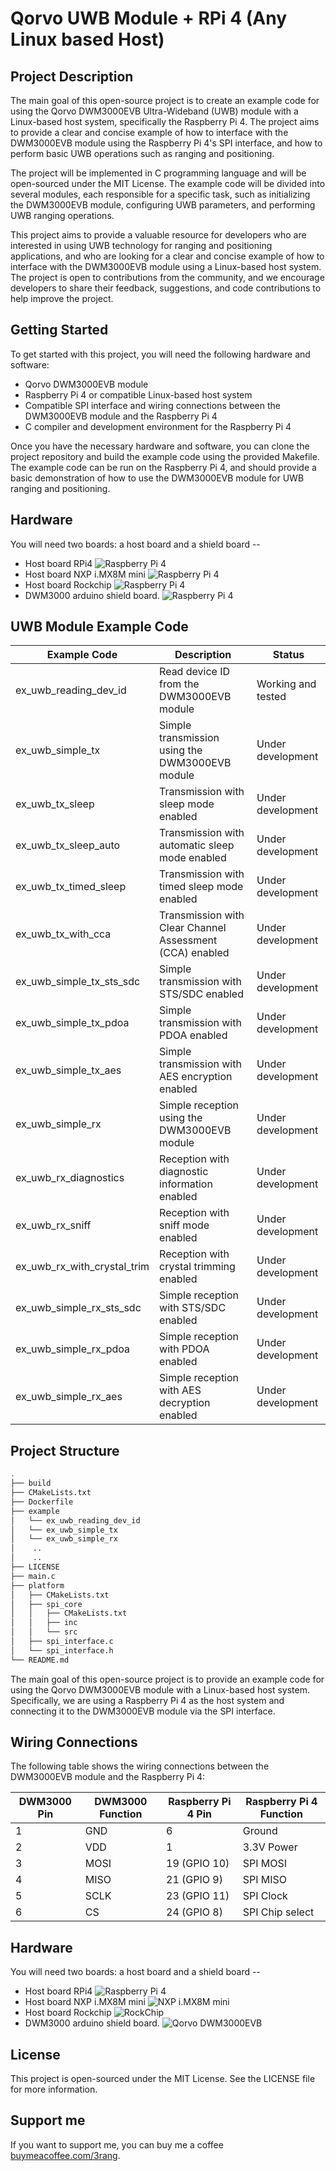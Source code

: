 # Qorvo UWB Module + RPi 4 (Any Linux based Host)

## Project Description

The main goal of this open-source project is to create an example code for using the Qorvo DWM3000EVB Ultra-Wideband (UWB) module with a Linux-based host system, specifically the Raspberry Pi 4. The project aims to provide a clear and concise example of how to interface with the DWM3000EVB module using the Raspberry Pi 4's SPI interface, and how to perform basic UWB operations such as ranging and positioning.

The project will be implemented in C programming language and will be open-sourced under the MIT License. The example code will be divided into several modules, each responsible for a specific task, such as initializing the DWM3000EVB module, configuring UWB parameters, and performing UWB ranging operations.

This project aims to provide a valuable resource for developers who are interested in using UWB technology for ranging and positioning applications, and who are looking for a clear and concise example of how to interface with the DWM3000EVB module using a Linux-based host system. The project is open to contributions from the community, and we encourage developers to share their feedback, suggestions, and code contributions to help improve the project.

## Getting Started

To get started with this project, you will need the following hardware and software:

- Qorvo DWM3000EVB module
- Raspberry Pi 4 or compatible Linux-based host system
- Compatible SPI interface and wiring connections between the DWM3000EVB module and the Raspberry Pi 4
- C compiler and development environment for the Raspberry Pi 4

Once you have the necessary hardware and software, you can clone the project repository and build the example code using the provided Makefile. The example code can be run on the Raspberry Pi 4, and should provide a basic demonstration of how to use the DWM3000EVB module for UWB ranging and positioning.

## Hardware
You will need two boards: a host board and a shield board --
* Host board RPi4
![Raspberry Pi 4](https://github.com/3rang/Qorvo_UWB_Linux/blob/v0.1/doc/pic_dwm3000evb.PNG)
* Host board NXP i.MX8M mini
![Raspberry Pi 4](https://github.com/3rang/Qorvo_UWB_Linux/blob/v0.1/doc/pic_dwm3000evb.PNG)
* Host board Rockchip
![Raspberry Pi 4](https://github.com/3rang/Qorvo_UWB_Linux/blob/v0.1/doc/pic_dwm3000evb.PNG)
* DWM3000 arduino shield board.
![Raspberry Pi 4](https://github.com/3rang/Qorvo_UWB_Linux/blob/v0.1/doc/pic_dwm3000evb.PNG)


## UWB Module Example Code

| Example Code | Description | Status |
|--------------|-------------|--------|
| ex_uwb_reading_dev_id | Read device ID from the DWM3000EVB module | Working and tested |
| ex_uwb_simple_tx | Simple transmission using the DWM3000EVB module | Under development |
| ex_uwb_tx_sleep | Transmission with sleep mode enabled | Under development |
| ex_uwb_tx_sleep_auto | Transmission with automatic sleep mode enabled | Under development |
| ex_uwb_tx_timed_sleep | Transmission with timed sleep mode enabled | Under development |
| ex_uwb_tx_with_cca | Transmission with Clear Channel Assessment (CCA) enabled | Under development |
| ex_uwb_simple_tx_sts_sdc | Simple transmission with STS/SDC enabled | Under development |
| ex_uwb_simple_tx_pdoa | Simple transmission with PDOA enabled | Under development |
| ex_uwb_simple_tx_aes | Simple transmission with AES encryption enabled | Under development |
| ex_uwb_simple_rx | Simple reception using the DWM3000EVB module | Under development |
| ex_uwb_rx_diagnostics | Reception with diagnostic information enabled | Under development |
| ex_uwb_rx_sniff | Reception with sniff mode enabled | Under development |
| ex_uwb_rx_with_crystal_trim | Reception with crystal trimming enabled | Under development |
| ex_uwb_simple_rx_sts_sdc | Simple reception with STS/SDC enabled | Under development |
| ex_uwb_simple_rx_pdoa | Simple reception with PDOA enabled | Under development |
| ex_uwb_simple_rx_aes | Simple reception with AES decryption enabled | Under development |

## Project Structure 

```sh
.
├── build
├── CMakeLists.txt
├── Dockerfile
├── example
│   └── ex_uwb_reading_dev_id
│   └── ex_uwb_simple_tx
│   └── ex_uwb_simple_rx
│    ..
│    ..
├── LICENSE
├── main.c
├── platform
│   ├── CMakeLists.txt
│   ├── spi_core
│   │   ├── CMakeLists.txt
│   │   ├── inc
│   │   └── src
│   ├── spi_interface.c
│   └── spi_interface.h
└── README.md

```



The main goal of this open-source project is to provide an example code for using the Qorvo DWM3000EVB module with a Linux-based host system. Specifically, we are using a Raspberry Pi 4 as the host system and connecting it to the DWM3000EVB module via the SPI interface.


## Wiring Connections

The following table shows the wiring connections between the DWM3000EVB module and the Raspberry Pi 4:

| DWM3000 Pin | DWM3000 Function | Raspberry Pi 4 Pin | Raspberry Pi 4 Function |
|-------------|-----------------|--------------------|--------------------------|
| 1           | GND             | 6                  | Ground                   |
| 2           | VDD             | 1                  | 3.3V Power               |
| 3           | MOSI            | 19 (GPIO 10)       | SPI MOSI                  |
| 4           | MISO            | 21 (GPIO 9)        | SPI MISO                  |
| 5           | SCLK            | 23 (GPIO 11)       | SPI Clock                 |
| 6           | CS              | 24 (GPIO 8)        | SPI Chip select           |

## Hardware
You will need two boards: a host board and a shield board --
* Host board RPi4
![Raspberry Pi 4](https://github.com/3rang/Qorvo_UWB_Linux/blob/v0.1/doc/rpi4.PNG)
* Host board NXP i.MX8M mini
![NXP i.MX8M mini](https://github.com/3rang/Qorvo_UWB_Linux/blob/v0.1/doc/imx8.PNG)
* Host board Rockchip
![RockChip](https://github.com/3rang/Qorvo_UWB_Linux/blob/v0.1/doc/pic_dwm3000evb.PNG)
* DWM3000 arduino shield board.
![Qorvo DWM3000EVB](https://github.com/3rang/Qorvo_UWB_Linux/blob/v0.1/doc/pic_dwm3000evb.PNG)


## License

This project is open-sourced under the MIT License. See the LICENSE file for more information.

## Support me

If you want to support me, you can buy me a coffee [buymeacoffee.com/3rang](www.edgex.one).
